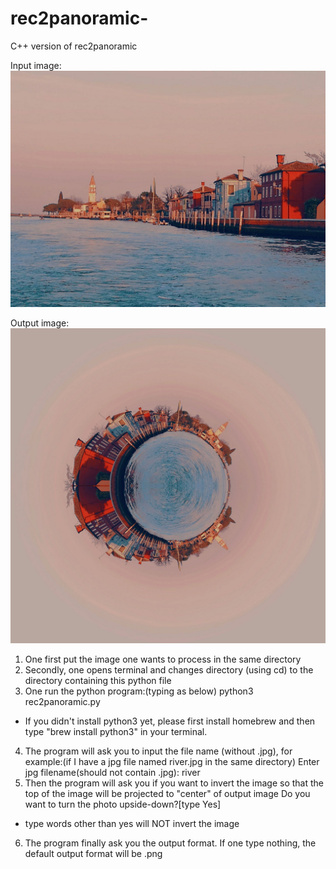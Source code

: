# rec2panoramic-
C++ version of rec2panoramic

Input image:
![alt text](./river.jpg?raw=true "River.jpg")

Output image:
![alt text](./panriver.jpg?raw=true "panriver.jpg")

1. One first put the image one wants to process in the same directory
2. Secondly, one opens terminal and changes directory (using cd) to the directory containing this python file
3. One run the python program:(typing as below)
   python3 rec2panoramic.py
* If you didn't install python3 yet, please first install homebrew and then type "brew install python3" in your terminal.
4. The program will ask you to input the file name (without .jpg), for example:(if I have a jpg file named river.jpg in the same directory)
   Enter jpg filename(should not contain .jpg): river
5. Then the program will ask you if you want to invert the image so that the top of the image will be projected to "center" of output image
   Do you want to turn the photo upside-down?[type Yes]
* type words other than yes will NOT invert the image
6. The program finally ask you the output format. If one type nothing, the default output format will be .png
